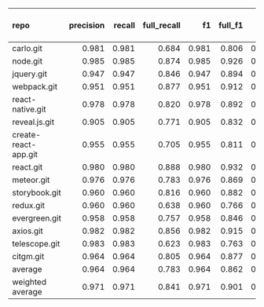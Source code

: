 | repo                 |   precision |   recall |   full_recall |    f1 |   full_f1 |   ppcr |   support |   full_support |   Rules Number |   Average Rule Len |
|:---------------------|------------:|---------:|--------------:|------:|----------:|-------:|----------:|---------------:|---------------:|-------------------:|
| carlo.git            |       0.981 |    0.981 |         0.684 | 0.981 |     0.806 |  0.697 |     14655 |          21039 |             16 |                8.1 |
| node.git             |       0.985 |    0.985 |         0.874 | 0.985 |     0.926 |  0.887 |    860688 |         970096 |             94 |               11.7 |
| jquery.git           |       0.947 |    0.947 |         0.846 | 0.947 |     0.894 |  0.894 |    170331 |         190616 |             37 |               10.6 |
| webpack.git          |       0.951 |    0.951 |         0.877 | 0.951 |     0.912 |  0.921 |    634392 |         688526 |            509 |               11.1 |
| react-native.git     |       0.978 |    0.978 |         0.820 | 0.978 |     0.892 |  0.838 |    512289 |         611603 |            122 |               11.1 |
| reveal.js.git        |       0.905 |    0.905 |         0.771 | 0.905 |     0.832 |  0.852 |     51247 |          60149 |             16 |                6.6 |
| create-react-app.git |       0.955 |    0.955 |         0.705 | 0.955 |     0.811 |  0.739 |     15424 |          20879 |             34 |                9.9 |
| react.git            |       0.980 |    0.980 |         0.888 | 0.980 |     0.932 |  0.906 |    586383 |         647267 |            380 |               12.2 |
| meteor.git           |       0.976 |    0.976 |         0.783 | 0.976 |     0.869 |  0.803 |    533318 |         664151 |            252 |               16.5 |
| storybook.git        |       0.960 |    0.960 |         0.816 | 0.960 |     0.882 |  0.850 |     97855 |         115127 |             38 |                7.5 |
| redux.git            |       0.960 |    0.960 |         0.638 | 0.960 |     0.766 |  0.665 |     20639 |          31057 |             82 |                6.4 |
| evergreen.git        |       0.958 |    0.958 |         0.757 | 0.958 |     0.846 |  0.790 |    140268 |         177587 |            140 |                8.2 |
| axios.git            |       0.982 |    0.982 |         0.856 | 0.982 |     0.915 |  0.871 |     27907 |          32022 |             73 |               12.0 |
| telescope.git        |       0.983 |    0.983 |         0.623 | 0.983 |     0.763 |  0.633 |      1329 |           2098 |             10 |                4.7 |
| citgm.git            |       0.964 |    0.964 |         0.805 | 0.964 |     0.877 |  0.835 |     24935 |          29853 |             50 |                7.7 |
| average              |       0.964 |    0.964 |         0.783 | 0.964 |     0.862 |  0.812 |    246110 |         284138 |            123 |                9.6 |
| weighted average     |       0.971 |    0.971 |         0.841 | 0.971 |     0.901 |  0.869 |           |                |                |                    |
